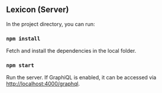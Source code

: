 ## Lexicon (Server)

In the project directory, you can run:

### `npm install`

Fetch and install the dependencies in the local folder.

### `npm start`

Run the server. If GraphiQL is enabled, it can be accessed via [http://localhost:4000/graphql](http://localhost:4000/graphql).